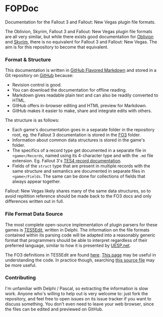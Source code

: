 FOPDoc
======

Documentation for the Fallout 3 and Fallout: New Vegas plugin file formats. 

The Oblivion, Skyrim, Fallout 3 and Fallout: New Vegas plugin file formats are all very similar, but while there exists good documentation for [Oblivion](http://www.uesp.net/wiki/Tes4Mod:Mod_File_Format) and [Skyrim](http://www.uesp.net/wiki/Tes5Mod:Mod_File_Format), there is no equivalent for Fallout 3 and Fallout: New Vegas. The aim is for this repository to become that equivalent.


### Format & Structure

This documentation is written in [GitHub Flavored Markdown](https://guides.github.com/overviews/mastering-markdown/) and stored in a Git repository on [GitHub](https://github.com/WrinklyNinja/fopdoc) because:

* Revision control is good.
* You can download the documentation for offline reading.
* Markdown gives readable plain text and can also be readily converted to HTML.
* GitHub offers in-browser editing and HTML preview for Markdown.
* GitHub makes it easier to make, share and integrate edits with others.

The structure is as follows:

* Each game's documentation goes in a separate folder in the repository root, eg. the Fallout 3 documentation is stored in the [FO3](FO3) folder.
* Information about common data structures is stored in the game's folder.
* The specifics of a record type get documented in a separate file in `<game>/Records`, named using its 4-character type and with the `.md` file extension. Eg. Fallout 3's [TES4 record documentation](FO3/Records/TES4.md).
* Fields of the `struct` type that are present in multiple records with the same structure and semantics are documented in separate files in `<game>/Fields`. The same can be done for collections of fields that always appear together.

Fallout: New Vegas likely shares many of the same data structures, so to avoid repitition reference should be made back to the FO3 docs and only differences written out in full.


### File Format Data Source

The most complete open-source implementation of plugin parsers for these games is [TES5Edit](https://code.google.com/p/skyrim-plugin-decoding-project/), written in Delphi. The information on the file formats contained within its parsing code will be adapted into a reasonably generic format that programmers should be able to interpret regardless of their preferred language, similar to how it is presented by [UESP.net](http://www.uesp.net/wiki/Tes5Mod:Mod_File_Format).

The FO3 definitions in TES5Edit are found [here](https://code.google.com/p/skyrim-plugin-decoding-project/source/browse/TES5Edit/trunk/Delphi+XE/wbDefinitionsFO3.pas). [This page](https://code.google.com/p/skyrim-plugin-decoding-project/wiki/DecodingRecords) may be useful in understanding the code. In practice though, searching [this source file](https://skyrim-plugin-decoding-project.googlecode.com/svn/TES5Edit/trunk/Delphi%20XE/wbInterface.pas) may be more useful.


### Contributing

I'm unfamiliar with Delphi / Pascal, so extracting the information is slow work. Anyone who's willing to help out is very welcome to: just fork the repository, and feel free to open issues on its issue tracker if you want to discuss something. You don't even need to leave your web browser, since the files can be edited and previewed on GitHub.

